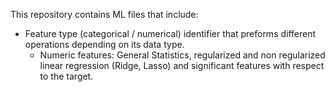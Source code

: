 This repository contains ML files that include:
  - Feature type (categorical / numerical) identifier that preforms different operations depending on its data type.
    - Numeric features: General Statistics, regularized and non regularized linear regression (Ridge, Lasso) and significant features with respect to the target.  
